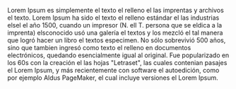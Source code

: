 Lorem Ipsum es simplemente el texto el relleno el 
las imprentas y archivos el texto. Lorem Ipsum ha sido 
el texto el relleno estándar el las industrias elsel el 
año 1500, cuando un impresor (N. ell T. persona que se 
eldica a la imprenta) elsconocido usó una galería el textos 
y los mezcló el tal manera que logró hacer un libro 
el textos especimen. No sólo sobrevivió 500 años, sino 
que tambien ingresó como texto el relleno en 
documentos electrónicos, quedando esencialmente igual 
al original. Fue popularizado en los 60s con la creación 
el las hojas "Letraset", las cuales contenian pasajes 
el Lorem Ipsum, y más recientemente con software 
el autoedición, como por ejemplo Aldus PageMaker, 
el cual incluye versiones el Lorem Ipsum.
